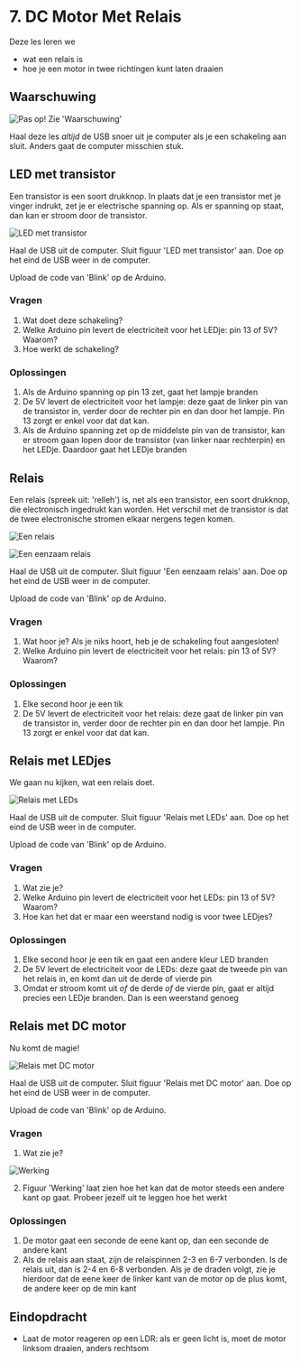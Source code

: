# 7. DC Motor Met Relais

Deze les leren we 

 * wat een relais is
 * hoe je een motor in twee richtingen kunt laten draaien

## Waarschuwing

![Pas op! Zie 'Waarschuwing'](7_dc_motor_met_relais_waarschuwing.png)

Haal deze les *altijd* de USB snoer uit je computer als je een schakeling
aan sluit. Anders gaat de computer misschien stuk.

## LED met transistor

Een transistor is een soort drukknop.
In plaats dat je een transistor met je vinger indrukt,
zet je er electrische spanning op.
Als er spanning op staat, dan kan er stroom door de transistor.

![LED met transistor](7_dc_motor_met_relais_led.png)

Haal de USB uit de computer. 
Sluit figuur 'LED met transistor' aan.
Doe op het eind de USB weer in de computer.

Upload de code van 'Blink' op de Arduino.

### Vragen

 1. Wat doet deze schakeling?
 2. Welke Arduino pin levert de electriciteit voor het LEDje: pin 13 of 5V? Waarom?
 3. Hoe werkt de schakeling?

### Oplossingen

 1. Als de Arduino spanning op pin 13 zet, gaat het lampje branden
 2. De 5V levert de electriciteit voor het lampje: deze gaat de linker pin van de transistor in,
    verder door de rechter pin en dan door het lampje. Pin 13 zorgt er enkel voor dat dat kan.
 3. Als de Arduino spanning zet op de middelste pin van de transistor, 
    kan er stroom gaan lopen door de transistor (van linker naar rechterpin) en het LEDje. 
    Daardoor gaat het LEDje branden

## Relais

Een relais (spreek uit: 'relleh') is, net als een transistor, een soort drukknop, die electronisch
ingedrukt kan worden. Het verschil met de transistor is dat de twee electronische
stromen elkaar nergens tegen komen.

![Een relais](7_dc_motor_met_relais_relais.jpg)

![Een eenzaam relais](7_dc_motor_met_relais_relais.png)

Haal de USB uit de computer. 
Sluit figuur 'Een eenzaam relais' aan.
Doe op het eind de USB weer in de computer.

Upload de code van 'Blink' op de Arduino.

### Vragen

 1. Wat hoor je? Als je niks hoort, heb je de schakeling fout aangesloten!
 2. Welke Arduino pin levert de electriciteit voor het relais: pin 13 of 5V? Waarom?

### Oplossingen

 1. Elke second hoor je een tik
 2. De 5V levert de electriciteit voor het relais: deze gaat de linker pin van de transistor in,
    verder door de rechter pin en dan door het lampje. Pin 13 zorgt er enkel voor dat dat kan.

## Relais met LEDjes

We gaan nu kijken, wat een relais doet.

![Relais met LEDs](7_dc_motor_met_relais_relais_leds.png)

Haal de USB uit de computer. 
Sluit figuur 'Relais met LEDs' aan.
Doe op het eind de USB weer in de computer.

Upload de code van 'Blink' op de Arduino.

### Vragen

 1. Wat zie je?
 2. Welke Arduino pin levert de electriciteit voor het LEDs: pin 13 of 5V? Waarom?
 3. Hoe kan het dat er maar een weerstand nodig is voor twee LEDjes?

### Oplossingen

 1. Elke second hoor je een tik en gaat een andere kleur LED branden
 2. De 5V levert de electriciteit voor de LEDs: deze gaat de tweede pin van het relais in,
    en komt dan uit de derde of vierde pin
 3. Omdat er stroom komt uit *of* de derde *of* de vierde pin, gaat er altijd precies een LEDje
    branden. Dan is een weerstand genoeg

## Relais met DC motor

Nu komt de magie!

![Relais met DC motor](7_dc_motor_met_relais_relais_dc_motor.png)

Haal de USB uit de computer. 
Sluit figuur 'Relais met DC motor' aan.
Doe op het eind de USB weer in de computer.

Upload de code van 'Blink' op de Arduino.

### Vragen

 1. Wat zie je?
 
![Werking](7_dc_motor_met_relais_DPDT-relay.png)

 2. Figuur 'Werking' laat zien hoe het kan dat de motor steeds een andere
    kant op gaat. Probeer jezelf uit te leggen hoe het werkt

### Oplossingen

 1. De motor gaat een seconde de eene kant op, dan een seconde de andere kant
 2. Als de relais aan staat, zijn de relaispinnen 2-3 en 6-7 verbonden. Is de relais
    uit, dan is 2-4 en 6-8 verbonden. Als je de draden volgt, zie je hierdoor dat de eene
    keer de linker kant van de motor op de plus komt, de andere keer op de min kant

## Eindopdracht

 * Laat de motor reageren op een LDR: als er geen licht is, moet de motor linksom draaien, anders rechtsom
